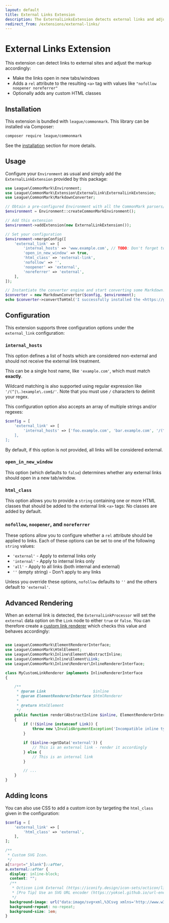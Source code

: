 ```yaml
---
layout: default
title: External Links Extension
description: The ExternalLinksExtension detects external links and adjusts their HTML markup
redirect_from: /extensions/external-links/
---
```


# External Links Extension

This extension can detect links to external sites and adjust the markup accordingly:

- Make the links open in new tabs/windows
- Adds a `rel` attribute to the resulting `<a>` tag with values like `"nofollow noopener noreferrer"`
- Optionally adds any custom HTML classes

## Installation

This extension is bundled with `league/commonmark`. This library can be installed via Composer:

```bash
composer require league/commonmark
```

See the [installation](/1.6/installation/) section for more details.

## Usage

Configure your `Environment` as usual and simply add the `ExternalLinkExtension` provided by this package:

```php
use League\CommonMark\Environment;
use League\CommonMark\Extension\ExternalLink\ExternalLinkExtension;
use League\CommonMark\MarkdownConverter;

// Obtain a pre-configured Environment with all the CommonMark parsers/renderers ready-to-go
$environment = Environment::createCommonMarkEnvironment();

// Add this extension
$environment->addExtension(new ExternalLinkExtension());

// Set your configuration
$environment->mergeConfig([
    'external_link' => [
        'internal_hosts' => 'www.example.com', // TODO: Don't forget to set this!
        'open_in_new_window' => true,
        'html_class' => 'external-link',
        'nofollow' => '',
        'noopener' => 'external',
        'noreferrer' => 'external',
    ],
]);

// Instantiate the converter engine and start converting some Markdown!
$converter = new MarkdownConverter($config, $environment);
echo $converter->convertToHtml('I successfully installed the <https://github.com/thephpleague/commonmark> project!');
```

## Configuration

This extension supports three configuration options under the `external_link` configuration:

### `internal_hosts`

This option defines a list of hosts which are considered non-external and should not receive the external link treatment.

This can be a single host name, like `'example.com'`, which must match **exactly**.

Wildcard matching is also supported using regular expression like `'/(^|\.)example\.com$/'`.  Note that you must use `/` characters to delimit your regex.

This configuration option also accepts an array of multiple strings and/or regexes:

```php
$config = [
    'external_link' => [
        'internal_hosts' => ['foo.example.com', 'bar.example.com', '/(^|\.)google\.com$/],
    ],
];
```

By default, if this option is not provided, all links will be considered external.

### `open_in_new_window`

This option (which defaults to `false`) determines whether any external links should open in a new tab/window.

### `html_class`

This option allows you to provide a `string` containing one or more HTML classes that should be added to the external link `<a>` tags:  No classes are added by default.

### `nofollow`, `noopener`, and `noreferrer`

These options allow you to configure whether a `rel` attribute should be applied to links.  Each of these options can be set to one of the following `string` values:

- `'external'` - Apply to external links only
- `'internal'` - Apply to internal links only
- `'all'` - Apply to all links (both internal and external)
- `''` (empty string) - Don't apply to any links

Unless you override these options, `nofollow` defaults to `''` and the others default to `'external'`.

## Advanced Rendering

When an external link is detected, the `ExternalLinkProcessor` will set the `external` data option on the `Link` node to either `true` or `false`.  You can therefore create a [custom link renderer](/1.6/customization/inline-rendering/) which checks this value and behaves accordingly:

```php

use League\CommonMark\ElementRendererInterface;
use League\CommonMark\HtmlElement;
use League\CommonMark\Inline\Element\AbstractInline;
use League\CommonMark\Inline\Element\Link;
use League\CommonMark\Inline\Renderer\InlineRendererInterface;

class MyCustomLinkRenderer implements InlineRendererInterface
{

    /**
     * @param Link                     $inline
     * @param ElementRendererInterface $htmlRenderer
     *
     * @return HtmlElement
     */
    public function render(AbstractInline $inline, ElementRendererInterface $htmlRenderer)
    {
        if (!($inline instanceof Link)) {
            throw new \InvalidArgumentException('Incompatible inline type: ' . \get_class($inline));
        }

        if ($inline->getData('external')) {
            // This is an external link - render it accordingly
        } else {
            // This is an internal link
        }

        // ...
    }
}
```

## Adding Icons

You can also use CSS to add a custom icon by targeting the `html_class` given in the configuration:

```php
$config = [
    'external_link' => [
        'html_class' => 'external',
    ],
];
```

```css
/**
 * Custom SVG Icon.
 */
a[target="_blank"]::after,
a.external::after {
  display: inline-block;
  content: "";
  /**
   * Octicon Link External (https://iconify.design/icon-sets/octicon/link-external.html)
   * [Pro Tip] Use an SVG URL encoder (https://yoksel.github.io/url-encoder).
   */
  background-image: url("data:image/svg+xml,%3Csvg xmlns='http://www.w3.org/2000/svg' aria-hidden='true' style='-ms-transform:rotate(360deg);-webkit-transform:rotate(360deg)' viewBox='0 0 12 16' transform='rotate(360)'%3E%3Cpath fill-rule='evenodd' d='M11 10h1v3c0 .55-.45 1-1 1H1c-.55 0-1-.45-1-1V3c0-.55.45-1 1-1h3v1H1v10h10v-3zM6 2l2.25 2.25L5 7.5 6.5 9l3.25-3.25L12 8V2H6z' fill='%23626262'/%3E%3C/svg%3E");
  background-repeat: no-repeat;
  background-size: 1em;
}
```
